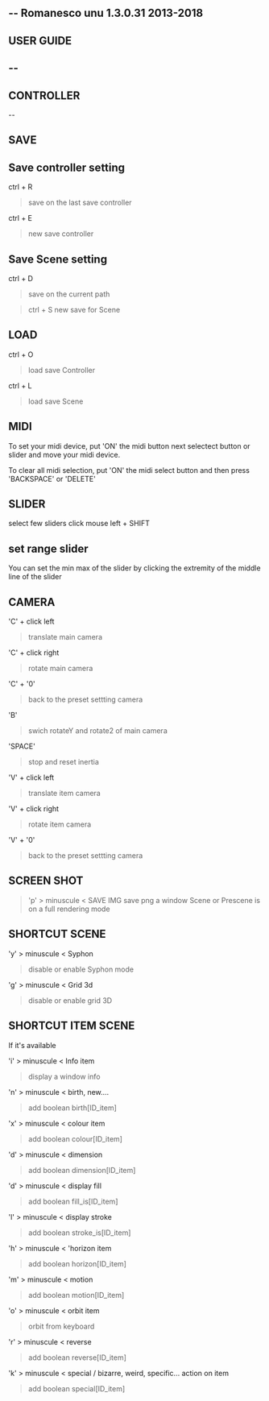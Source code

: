 --
Romanesco unu 1.3.0.31
2013-2018
--
USER GUIDE
--


--
--
CONTROLLER
--
--

SAVE
-- 
Save controller setting
--
ctrl + R 
>save on the last save controller

ctrl + E
>new save controller

Save Scene setting
--
ctrl + D
>save on the current path

>ctrl + S
>new save for Scene

LOAD
-- 
ctrl + O 
>load save Controller

ctrl + L
>load save Scene





MIDI
--
To set your midi device, put 'ON' the midi button next selectect button or slider and move your midi device.

To clear all midi selection, put 'ON' the midi select button and then press 'BACKSPACE' or 'DELETE'







SLIDER
--
select few sliders click mouse left + SHIFT

set range slider
--
You can set the min max of the slider by clicking the extremity of the middle line of the slider







CAMERA
--
'C' + click left 
>translate main camera

'C' + click right
>rotate main camera

'C' + '0' 
>back to the preset settting camera

'B'
>swich rotateY and rotate2 of main camera

'SPACE'
>stop and reset inertia

'V' + click left 
>translate item camera

'V' + click right
>rotate item camera

'V' + '0' 
>back to the preset settting camera







SCREEN SHOT
--
>'p' > minuscule < SAVE IMG
save png a window Scene or Prescene is on a full rendering mode


SHORTCUT SCENE
--
'y' > minuscule < Syphon
>disable or enable Syphon mode

'g' > minuscule < Grid 3d
>disable or enable grid 3D





SHORTCUT ITEM SCENE
--
If it's available

'i' > minuscule < Info item
>display a window info

'n' > minuscule < birth, new....
> add boolean birth[ID_item] 

'x' > minuscule < colour item
> add boolean colour[ID_item]

'd' > minuscule < dimension
> add boolean dimension[ID_item]

'd' > minuscule < display fill
> add boolean fill_is[ID_item] 

'l' > minuscule < display stroke
> add boolean stroke_is[ID_item] 


'h' > minuscule < 'horizon item
> add boolean horizon[ID_item]

'm' > minuscule < motion
> add boolean motion[ID_item]

'o' > minuscule < orbit item
>orbit from keyboard 

'r' > minuscule < reverse
> add boolean reverse[ID_item]


'k' > minuscule < special / bizarre, weird, specific... action on item
> add boolean special[ID_item]


